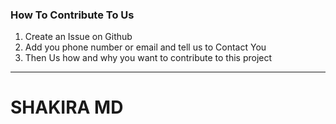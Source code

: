 ### How To Contribute To Us
1. Create an Issue on Github 
2. Add you phone number or email and tell us to Contact You
3. Then Us how and why you want to contribute to this project
-----------------------------------------------------------------


# SHAKIRA MD
<a href="https://github.com/basanzietech/shakira-md/graphs/contributors">
  
